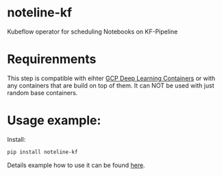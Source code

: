 # noteline-kf

Kubeflow operator for scheduling Notebooks on KF-Pipeline

# Requirenments

This step is compatible with eihter [GCP Deep Learning Containers](https://cloud.google.com/ai-platform/deep-learning-containers) or with any containers that are build on top of them. It can NOT be used with just random base containers.

# Usage example:

Install:
```bash
pip install noteline-kf
```

Details example how to use it can be found [here](https://github.com/noteline-org/noteline-examples/tree/master/pipelines/kubeflow/simple-text-classifier).
